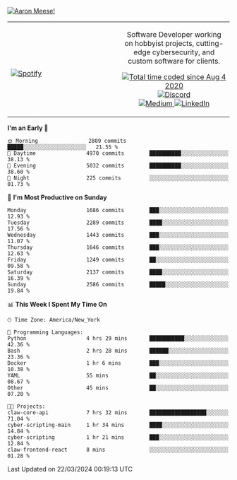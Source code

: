 [![Aaron Meese!](https://user-images.githubusercontent.com/17814535/88975338-a2aabf00-d27f-11ea-963f-8a19608716b4.png)](https://github.com/ajmeese7/readme-ascii "README ASCII")

<!-- Modified from project here: https://github.com/novatorem/novatorem -->
<table width="100%">
  <tr>
  <td width="50%">

&nbsp; <br> [![Spotify](https://ajmeese7.vercel.app/api/spotify)](https://open.spotify.com/user/ajmeese)

  </td>
  <td width="50%">
    <p align="center">
    Software Developer working on hobbyist projects, cutting-edge cybersecurity, and custom software for clients.
    </p>
    <p align="center">
      <a href="https://wakatime.com/@f726891d-3b02-46cd-9b60-e8c59f9e2b14">
        <img src="https://wakatime.com/badge/user/f726891d-3b02-46cd-9b60-e8c59f9e2b14.svg" alt="Total time coded since Aug 4 2020" title="WakaTime" />
      </a>
      <a href="http://link.aaronmeese.com/discord">
        <img src="https://img.shields.io/badge/discord-ajmeese7%234835-369?style=flat-square&logo=discord&logoColor=white&color=purple" alt="Discord" title="Discord">
      </a>
      <br />
      <a href="https://link.aaronmeese.com/medium">
        <img src="https://img.shields.io/badge/medium-ajmeese7-1DB954?style=flat-square&logo=medium&logoColor=white" alt="Medium" title="Medium">
      </a>
      <a href="https://link.aaronmeese.com/linkedin">
        <img src="https://img.shields.io/badge/linkedIn-aaronmeese-1DB954?style=flat-square&logo=linkedin&logoColor=white&color=blue" alt="LinkedIn" title="LinkedIn">
      </a>
    </p>
  </td>

</table>

[//]: <> (The `&nbsp;` is to have Aphelion take up more space)

<!--START_SECTION:waka-->
**I'm an Early 🐤** 

```text
🌞 Morning                2809 commits        █████░░░░░░░░░░░░░░░░░░░░   21.55 % 
🌆 Daytime                4970 commits        ██████████░░░░░░░░░░░░░░░   38.13 % 
🌃 Evening                5032 commits        ██████████░░░░░░░░░░░░░░░   38.60 % 
🌙 Night                  225 commits         ░░░░░░░░░░░░░░░░░░░░░░░░░   01.73 % 
```
📅 **I'm Most Productive on Sunday** 

```text
Monday                   1686 commits        ███░░░░░░░░░░░░░░░░░░░░░░   12.93 % 
Tuesday                  2289 commits        ████░░░░░░░░░░░░░░░░░░░░░   17.56 % 
Wednesday                1443 commits        ███░░░░░░░░░░░░░░░░░░░░░░   11.07 % 
Thursday                 1646 commits        ███░░░░░░░░░░░░░░░░░░░░░░   12.63 % 
Friday                   1249 commits        ██░░░░░░░░░░░░░░░░░░░░░░░   09.58 % 
Saturday                 2137 commits        ████░░░░░░░░░░░░░░░░░░░░░   16.39 % 
Sunday                   2586 commits        █████░░░░░░░░░░░░░░░░░░░░   19.84 % 
```


📊 **This Week I Spent My Time On** 

```text
🕑︎ Time Zone: America/New_York

💬 Programming Languages: 
Python                   4 hrs 29 mins       ███████████░░░░░░░░░░░░░░   42.36 % 
Bash                     2 hrs 28 mins       ██████░░░░░░░░░░░░░░░░░░░   23.36 % 
Docker                   1 hr 6 mins         ███░░░░░░░░░░░░░░░░░░░░░░   10.38 % 
YAML                     55 mins             ██░░░░░░░░░░░░░░░░░░░░░░░   08.67 % 
Other                    45 mins             ██░░░░░░░░░░░░░░░░░░░░░░░   07.20 % 

🐱‍💻 Projects: 
claw-core-api            7 hrs 32 mins       ██████████████████░░░░░░░   71.04 % 
cyber-scripting-main     1 hr 34 mins        ████░░░░░░░░░░░░░░░░░░░░░   14.84 % 
cyber-scripting          1 hr 21 mins        ███░░░░░░░░░░░░░░░░░░░░░░   12.84 % 
claw-frontend-react      8 mins              ░░░░░░░░░░░░░░░░░░░░░░░░░   01.28 % 
```


 Last Updated on 22/03/2024 00:19:13 UTC
<!--END_SECTION:waka-->
